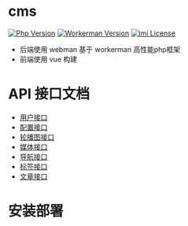 # cms

[![Php Version](https://img.shields.io/badge/php-%3E=7.4-brightgreen.svg)](https://secure.php.net/)
[![Workerman Version](https://img.shields.io/badge/workerman-%3E=4.0.20-brightgreen.svg)](https://github.com/walkor/Workerman)
[![imi License](https://img.shields.io/badge/license-Apache%202.0-brightgreen.svg)](https://github.com/cgpipline/strack/blob/master/LICENSE)

- 后端使用 webman 基于 workerman 高性能php框架
- 前端使用 vue 构建

# API 接口文档

- [用户接口](/wiki/User.md)
- [配置接口](/wiki/Options.md)
- [轮播图接口](/wiki/Carousel.md)
- [媒体接口](/wiki/Media.md)
- [导航接口](/wiki/Navigation.md)
- [标签接口](/wiki/Tag.md)
- [文章接口](/wiki/Post.md)

# 安装部署